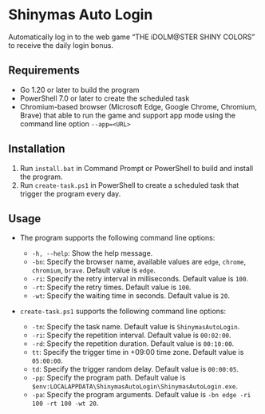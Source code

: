 # Shinymas Auto Login

Automatically log in to the web game “THE iDOLM@STER SHINY COLORS” to receive the daily login bonus.

## Requirements

- Go 1.20 or later to build the program
- PowerShell 7.0 or later to create the scheduled task
- Chromium-based browser (Microsoft Edge, Google Chrome, Chromium, Brave) that able to run the game and support app mode using the command line option `--app=<URL>`

## Installation

1. Run `install.bat` in Command Prompt or PowerShell to build and install the program.
2. Run `create-task.ps1` in PowerShell to create a scheduled task that trigger the program every day.

## Usage

- The program supports the following command line options:
  - `-h, --help`: Show the help message.
  - `-bn`: Specify the browser name, available values are `edge`, `chrome`, `chromium`, `brave`. Default value is `edge`.
  - `-ri`: Specify the retry interval in milliseconds. Default value is `100`.
  - `-rt`: Specify the retry times. Default value is `100`.
  - `-wt`: Specify the waiting time in seconds. Default value is `20`.

- `create-task.ps1` supports the following command line options:
  - `-tn`: Specify the task name. Default value is `ShinymasAutoLogin`.
  - `-ri`: Specify the repetition interval. Default value is `00:02:00`.
  - `-rd`: Specify the repetition duration. Default value is `00:10:00`.
  - `tt`: Specify the trigger time in +09:00 time zone. Default value is `05:00:00`.
  - `td`: Specify the trigger random delay. Default value is `00:00:05`.
  - `-pp`: Specify the program path. Default value is `$env:LOCALAPPDATA\ShinymasAutoLogin\ShinymasAutoLogin.exe`.
  - `-pa`: Specify the program arguments. Default value is `-bn edge -ri 100 -rt 100 -wt 20`.

